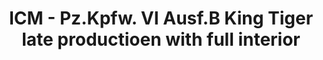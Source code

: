 ---
layout: product
title: "ICM - Pz.Kpfw. VI Ausf.B King Tiger late productioen with full interior"
price: "TBA" 
desc: "N/A"
img_path: "/assets/img/ICM35364.jpg"
brand: "N/A"
available: false
special_offer: false
new: false
soon: false
cat: "010000"
subcat: "013600"
subsubcat: "0N/A"
sifra: "ICM35364"
popular: true
---